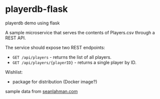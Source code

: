 # playerdb-flask
playerdb demo using flask

A sample microservice that serves the contents of Players.csv through a REST API.

The service should expose two REST endpoints:

* `GET /api/players` - returns the list of all players.
* `GET /api/players/{playerID}` - returns a single player by ID.

Wishlist:
* package for distribution (Docker image?)

sample data from [seanlahman.com](http://seanlahman.com/)
